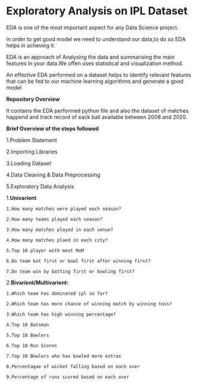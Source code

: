 # Exploratory Analysis on IPL Dataset

EDA is one of the most important aspect for any Data Science project.

In order to get good model we need to understand our data,to do so EDA helps in acheving it.

EDA is an approach of Analysing the data  and summarising the main features in your data.We offen uses statistical and visualization method.

An effective EDA performed on a dataset helps to identify relevant features that can be fed to our machine learning algorithms and generate a good model

**Repository Overview**

It contains the EDA performed python file and also  the dataset of matches happend and track record of eack ball available between 2008 and 2020.

**Brief Overview of the steps followed**

1.Problem Statement

2.Importing  Libraries

3.Loading Dataset

4.Data Cleaning & Data Preprocessing

5.Exploratory Data Analysis

  1.**Univarient**
  
    1.How many matches were played each season?
    
    2.How many teams played each season?
    
    3.How many matches played in each venue?
    
    4.How many matches plaed in each city?
    
    5.Top 10 player with most MoM
    
    6.Do team bat first or bowl first after winning first?
    
    7.Do team win by batting first or bowling first?
    
  2.**Bivarient/Multivarient:**
  
  
    1.Which team has dominated ipl so far?
    
    2.Which team has more chance of winning match by winning toss?
    
    3.Which team has high winning percentage?
    
    4.Top 10 Batsman
    
    5.Top 10 Bowlers
    
    6.Top 10 Run Scores
    
    7.Top 10 Bowlers who has bowled more extras
    
    8.Percentagae of wicket falling based on each over
    
    9.Percentage of runs scored based on each over
    
